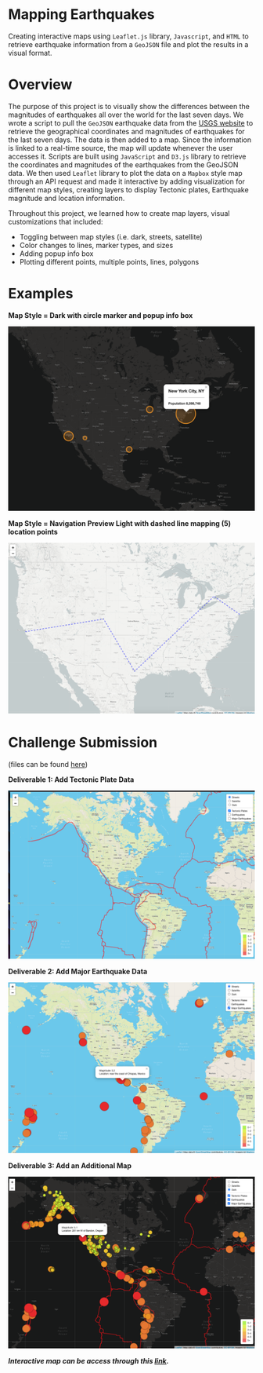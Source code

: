 # Mapping Earthquakes
Creating interactive maps using `Leaflet.js` library, `Javascript`, and `HTML` to retrieve earthquake information from a `GeoJSON` file and plot the results in a visual format.

# Overview

The purpose of this project is to visually show the differences between the magnitudes of earthquakes all over the world for the last seven days. We wrote a script to pull the `GeoJSON` earthquake data from the [USGS website](https://earthquake.usgs.gov/earthquakes/feed/v1.0/geojson.php) to retrieve the geographical coordinates and magnitudes of earthquakes for the last seven days. The data is then added to a map. Since the information is linked to a real-time source, the map will update whenever the user accesses it. Scripts are built using  `JavaScript` and `D3.js` library to retrieve the coordinates and magnitudes of the earthquakes from the GeoJSON data. We then used `Leaflet` library to plot the data on a `Mapbox` style map through an API request and made it interactive by adding visualization for different map styles, creating layers to display Tectonic plates, Earthquake magnitude and location information. 

Throughout this project, we learned how to create map layers, visual customizations that included:

* Toggling between map styles (i.e. dark, streets, satellite)
* Color changes to lines, marker types, and sizes
* Adding popup info box
* Plotting different points, multiple points, lines, polygons

# Examples

**Map Style = Dark with circle marker and popup info box**

![darkpop](https://github.com/amylio/MappingEarthquakes/blob/main/Earthquake_Challenge/Images/DarkPOP.png)

**Map Style = Navigation Preview Light with dashed line mapping (5) location points**

![dashed](https://github.com/amylio/MappingEarthquakes/blob/main/Earthquake_Challenge/Images/DashedLines.png)

# Challenge Submission 
(files can be found [here](https://github.com/amylio/MappingEarthquakes/tree/main/Earthquake_Challenge))

**Deliverable 1: Add Tectonic Plate Data**

![tect](https://github.com/amylio/MappingEarthquakes/blob/main/Earthquake_Challenge/Images/DEL1-Tectonic.png)

**Deliverable 2: Add Major Earthquake Data**

![MajorEQ](https://github.com/amylio/MappingEarthquakes/blob/main/Earthquake_Challenge/Images/DEL2-MajorEQ.png)

**Deliverable 3: Add an Additional Map**

![AddMap](https://github.com/amylio/MappingEarthquakes/blob/main/Earthquake_Challenge/Images/DEL3-AddMap.png)

***Interactive map can be access through this [link](https://amylio.github.io/Interactive-Earthquake-Map/).***
